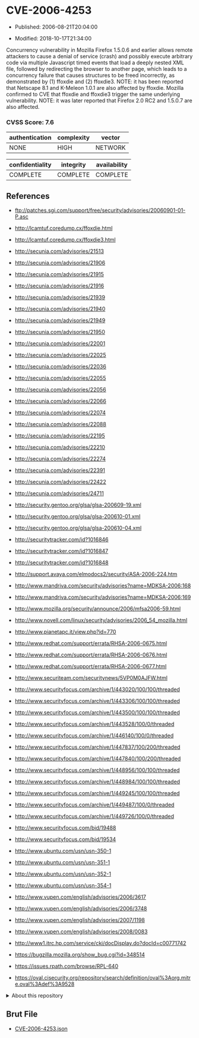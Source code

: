 # CVE-2006-4253

- Published: 2006-08-21T20:04:00

- Modified: 2018-10-17T21:34:00

Concurrency vulnerability in Mozilla Firefox 1.5.0.6 and earlier allows remote attackers to cause a denial of service (crash) and possibly execute arbitrary code via multiple Javascript timed events that load a deeply nested XML file, followed by redirecting the browser to another page, which leads to a concurrency failure that causes structures to be freed incorrectly, as demonstrated by (1) ffoxdie and (2) ffoxdie3.  NOTE: it has been reported that Netscape 8.1 and K-Meleon 1.0.1 are also affected by ffoxdie.  Mozilla confirmed to CVE that ffoxdie and ffoxdie3 trigger the same underlying vulnerability.  NOTE: it was later reported that Firefox 2.0 RC2 and 1.5.0.7 are also affected.

### CVSS Score: **7.6**

| authentication | complexity | vector |
| --- | --- | --- |
| NONE | HIGH | NETWORK |

| confidentiality | integrity | availability |
| --- | --- | --- |
| COMPLETE | COMPLETE | COMPLETE |

## References

* ftp://patches.sgi.com/support/free/security/advisories/20060901-01-P.asc

* http://lcamtuf.coredump.cx/ffoxdie.html

* http://lcamtuf.coredump.cx/ffoxdie3.html

* http://secunia.com/advisories/21513

* http://secunia.com/advisories/21906

* http://secunia.com/advisories/21915

* http://secunia.com/advisories/21916

* http://secunia.com/advisories/21939

* http://secunia.com/advisories/21940

* http://secunia.com/advisories/21949

* http://secunia.com/advisories/21950

* http://secunia.com/advisories/22001

* http://secunia.com/advisories/22025

* http://secunia.com/advisories/22036

* http://secunia.com/advisories/22055

* http://secunia.com/advisories/22056

* http://secunia.com/advisories/22066

* http://secunia.com/advisories/22074

* http://secunia.com/advisories/22088

* http://secunia.com/advisories/22195

* http://secunia.com/advisories/22210

* http://secunia.com/advisories/22274

* http://secunia.com/advisories/22391

* http://secunia.com/advisories/22422

* http://secunia.com/advisories/24711

* http://security.gentoo.org/glsa/glsa-200609-19.xml

* http://security.gentoo.org/glsa/glsa-200610-01.xml

* http://security.gentoo.org/glsa/glsa-200610-04.xml

* http://securitytracker.com/id?1016846

* http://securitytracker.com/id?1016847

* http://securitytracker.com/id?1016848

* http://support.avaya.com/elmodocs2/security/ASA-2006-224.htm

* http://www.mandriva.com/security/advisories?name=MDKSA-2006:168

* http://www.mandriva.com/security/advisories?name=MDKSA-2006:169

* http://www.mozilla.org/security/announce/2006/mfsa2006-59.html

* http://www.novell.com/linux/security/advisories/2006_54_mozilla.html

* http://www.pianetapc.it/view.php?id=770

* http://www.redhat.com/support/errata/RHSA-2006-0675.html

* http://www.redhat.com/support/errata/RHSA-2006-0676.html

* http://www.redhat.com/support/errata/RHSA-2006-0677.html

* http://www.securiteam.com/securitynews/5VP0M0AJFW.html

* http://www.securityfocus.com/archive/1/443020/100/100/threaded

* http://www.securityfocus.com/archive/1/443306/100/100/threaded

* http://www.securityfocus.com/archive/1/443500/100/100/threaded

* http://www.securityfocus.com/archive/1/443528/100/0/threaded

* http://www.securityfocus.com/archive/1/446140/100/0/threaded

* http://www.securityfocus.com/archive/1/447837/100/200/threaded

* http://www.securityfocus.com/archive/1/447840/100/200/threaded

* http://www.securityfocus.com/archive/1/448956/100/100/threaded

* http://www.securityfocus.com/archive/1/448984/100/100/threaded

* http://www.securityfocus.com/archive/1/449245/100/100/threaded

* http://www.securityfocus.com/archive/1/449487/100/0/threaded

* http://www.securityfocus.com/archive/1/449726/100/0/threaded

* http://www.securityfocus.com/bid/19488

* http://www.securityfocus.com/bid/19534

* http://www.ubuntu.com/usn/usn-350-1

* http://www.ubuntu.com/usn/usn-351-1

* http://www.ubuntu.com/usn/usn-352-1

* http://www.ubuntu.com/usn/usn-354-1

* http://www.vupen.com/english/advisories/2006/3617

* http://www.vupen.com/english/advisories/2006/3748

* http://www.vupen.com/english/advisories/2007/1198

* http://www.vupen.com/english/advisories/2008/0083

* http://www1.itrc.hp.com/service/cki/docDisplay.do?docId=c00771742

* https://bugzilla.mozilla.org/show_bug.cgi?id=348514

* https://issues.rpath.com/browse/RPL-640

* https://oval.cisecurity.org/repository/search/definition/oval%3Aorg.mitre.oval%3Adef%3A9528

<details>
<summary>About this repository</summary> 

  This repository is part of the project [Live Hack CVE](https://github.com/Live-Hack-CVE). Main website can be found [www.live-hack.org](https://www.live-hack.org) 
  
  Made by [Sn0wAlice](https://github.com/Sn0wAlice) for the people that care about security and need to have a feed of the latest CVEs. Hope you enjoy it, don't forget to star the repo and follow me on [Twitter](https://twitter.com/Sn0wAlice) and [Github](https://github.com/Sn0wAlice). And that is my [personnal website](https://www.alice-snow.me/)

  - [Home Page](https://github.com/Live-Hack-CVE)
  - [Framework](https://github.com/Live-Hack-CVE/cve-framework)
  - [CVE database](https://github.com/Live-Hack-CVE/full_database)
  - [Changelog](https://github.com/Live-Hack-CVE/Changelog)
</details>

## Brut File

* [CVE-2006-4253.json](https://raw.githubusercontent.com/Live-Hack-CVE/full_database/main/cves/2006/CVE-2006-4253.json)

